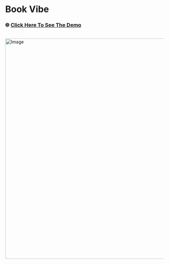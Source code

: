 # Book Vibe

### 🌐 [Click Here To See The Demo](https://abrarulrhythm-book-vibe.netlify.app/)
<br>

<img width="1200" height="700" alt="Image" src="https://github.com/user-attachments/assets/2a5551d6-7cf7-4ce7-870e-00cbfbc89089" />
<!-- <br>
<br> -->
